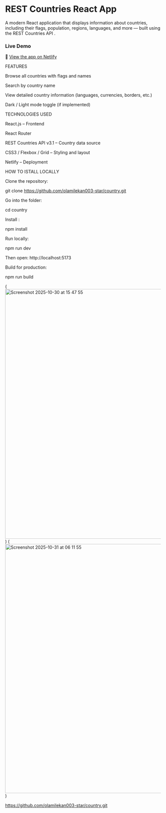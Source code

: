 
# REST Countries React App

A modern React application that displays information about countries, including their flags, population, regions, languages, and more — built using the REST Countries API
.


###  Live Demo
🔗 [View the app on Netlify](https://olacountry.netlify.app/)



FEATURES

 Browse all countries with flags and names

 Search by country name

 View detailed country information (languages, currencies, borders, etc.)

 Dark / Light mode toggle (if implemented)


TECHNOLOGIES USED

React.js – Frontend 

React Router 

REST Countries API v3.1 – Country data source

CSS3 / Flexbox / Grid – Styling and layout

Netlify – Deployment

HOW TO ISTALL LOCALLY

Clone the repository:

git clone https://github.com/olamilekan003-star/country.git


Go into the folder:

cd country


Install :

npm install


Run locally:

npm run dev


Then open:
http://localhost:5173

Build for production:

npm run build

(<img width="1436" height="809" alt="Screenshot 2025-10-30 at 15 47 55" src="https://github.com/user-attachments/assets/6361bab8-5385-42dd-a636-57815b5cc26d" />)
(<img width="1440" height="807" alt="Screenshot 2025-10-31 at 06 11 55" src="https://github.com/user-attachments/assets/6ae083f1-e1f0-4b80-9b81-772002af49c9" />)

https://github.com/olamilekan003-star/country.git

